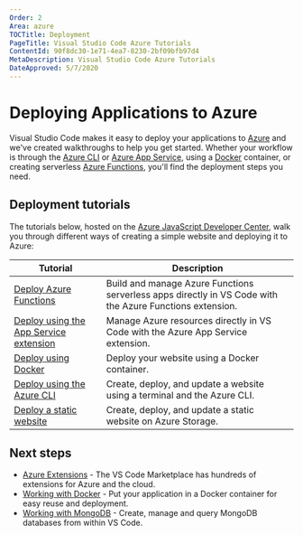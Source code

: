 ```yaml
---
Order: 2
Area: azure
TOCTitle: Deployment
PageTitle: Visual Studio Code Azure Tutorials
ContentId: 90f8dc30-1e71-4ea7-8230-2bf09bfb97d4
MetaDescription: Visual Studio Code Azure Tutorials
DateApproved: 5/7/2020
---
```

# Deploying Applications to Azure

Visual Studio Code makes it easy to deploy your applications to [Azure](https://azure.microsoft.com) and we've created walkthroughs to help you get started. Whether your workflow is through the [Azure CLI](https://docs.microsoft.com/cli/azure) or [Azure App Service](https://azure.microsoft.com/services/app-service), using a [Docker](https://www.docker.com) container, or creating serverless [Azure Functions](https://azure.microsoft.com/services/functions/), you'll find the deployment steps you need.

## Deployment tutorials

The tutorials below, hosted on the [Azure JavaScript Developer Center](https://docs.microsoft.com/azure/javascript), walk you through different ways of creating a simple website and deploying it to Azure:

Tutorial | Description
--- | ---
[Deploy Azure Functions](https://docs.microsoft.com/azure/javascript/tutorial-vscode-serverless-node-01) | Build and manage Azure Functions serverless apps directly in VS Code with the Azure Functions extension.
[Deploy using the App Service extension](https://docs.microsoft.com/azure/javascript/tutorial-vscode-azure-app-service-node-01) | Manage Azure resources directly in VS Code with the Azure App Service extension.
[Deploy using Docker](https://docs.microsoft.com/azure/javascript/tutorial-vscode-docker-node-01) | Deploy your website using a Docker container.
[Deploy using the Azure CLI](https://docs.microsoft.com/azure/javascript/tutorial-vscode-azure-cli-node-01) | Create, deploy, and update a website using a terminal and the Azure CLI.
[Deploy a static website](https://docs.microsoft.com/azure/javascript/tutorial-vscode-static-website-node-01) | Create, deploy, and update a static website on Azure Storage.

## Next steps

* [Azure Extensions](/docs/azure/extensions.md) - The VS Code Marketplace has hundreds of extensions for Azure and the cloud.
* [Working with Docker](/docs/azure/docker.md) - Put your application in a Docker container for easy reuse and deployment.
* [Working with MongoDB](/docs/azure/mongodb.md) - Create, manage and query MongoDB databases from within VS Code.
